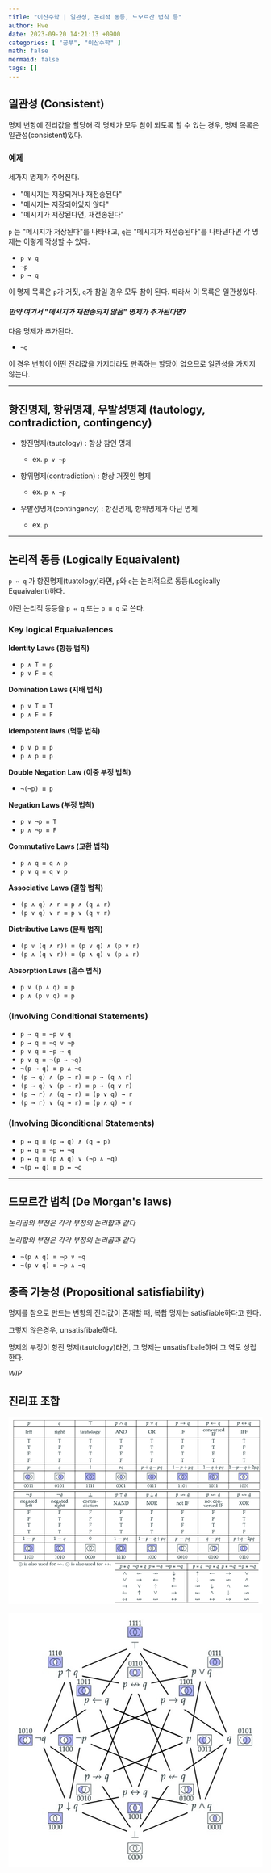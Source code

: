 ```yaml
---
title: "이산수학 | 일관성, 논리적 동등, 드모르간 법칙 등"
author: Hve
date: 2023-09-20 14:21:13 +0900
categories: [ "공부", "이산수학" ]
math: false
mermaid: false
tags: []
---
```


## 일관성 (Consistent)

명제 변항에 진리값을 할당해 각 명제가 모두 참이 되도록 할 수 있는 경우, 명제 목록은 일관성(consistent)있다.

### 예졔

세가지 명제가 주어진다.
- "메시지는 저장되거나 재전송된다"
- "메시지는 저장되어있지 않다"
- "메시지가 저장된다면, 재전송된다"

`p` 는 "메시지가 저장된다"를 나타내고, `q`는 "메시지가 재전송된다"를 나타낸다면 각 명제는 이렇게 작성할 수 있다.

- `p ∨ q`
- `¬p`
- `p → q`

이 명제 목록은 `p`가 거짓, `q`가 참일 경우 모두 참이 된다. 따라서 이 목록은 일관성있다.

#### *만약 여기서 "메시지가 재전송되지 않음" 명제가 추가된다면?*

다음 명제가 추가된다.

- `¬q`

이 경우 변항이 어떤 진리값을 가지더라도 만족하는 할당이 없으므로 일관성을 가지지 않는다.

---

## 항진명제, 항위명제, 우발성명제 (tautology, contradiction, contingency)

- 항진명제(tautology) : 항상 참인 명제
    - ex. `p ∨ ¬p`


- 항위명제(contradiction) : 항상 거짓인 명제
    - ex. `p ∧ ¬p`

- 우발성명제(contingency) : 항진명제, 항위명제가 아닌 명제
    - ex. `p`

---

## 논리적 동등 (Logically Equaivalent)

`p ↔ q` 가 항진명제(tuatology)라면, `p`와 `q`는 논리적으로 동등(Logically Equaivalent)하다.

이런 논리적 동등을 `p ⇔ q` 또는 `p ≡ q` 로 쓴다.

### **Key logical Equaivalences**

**Identity Laws (항등 법칙)**

- `p ∧ T ≡ p`
- `p ∨ F ≡ q`

**Domination Laws (지배 법칙)**

- `p ∨ T ≡ T`
- `p ∧ F ≡ F`

**Idempotent laws (멱등 법칙)**

- `p ∨ p ≡ p`
- `p ∧ p ≡ p`

**Double Negation Law (이중 부정 법칙)**

- `¬(¬p) ≡ p`

**Negation Laws (부정 법칙)**

- `p ∨ ¬p ≡ T`
- `p ∧ ¬p ≡ F`

**Commutative Laws (교환 법칙)**

- `p ∧ q ≡ q ∧ p`
- `p ∨ q ≡ q ∨ p`

**Associative Laws (결합 법칙)**

- `(p ∧ q) ∧ r ≡ p ∧ (q ∧ r)`
- `(p ∨ q) ∨ r ≡ p ∨ (q ∨ r)`

**Distributive Laws (분배 법칙)**

- `(p ∨ (q ∧ r)) ≡ (p ∨ q) ∧ (p ∨ r)`
- `(p ∧ (q ∨ r)) ≡ (p ∧ q) ∨ (p ∧ r)`

**Absorption Laws (흡수 법칙)**

- `p ∨ (p ∧ q) ≡ p`
- `p ∧ (p ∨ q) ≡ p`

### **(Involving Conditional Statements)**

- `p → q ≡ ¬p ∨ q`
- `p → q ≡ ¬q ∨ ¬p`
- `p ∨ q ≡ ¬p → q`
- `p ∨ q ≡ ¬(p → ¬q)`
- `¬(p → q) ≡ p ∧ ¬q`
- `(p → q) ∧ (p → r) ≡ p → (q ∧ r)`
- `(p → q) ∨ (p → r) ≡ p → (q ∨ r)`
- `(p → r) ∧ (q → r) ≡ (p ∨ q) → r`
- `(p → r) ∨ (q → r) ≡ (p ∧ q) → r`

### **(Involving Biconditional Statements)**

- `p ↔ q ≡ (p → q) ∧ (q → p)`
- `p ↔ q ≡ ¬p ↔ ¬q`
- `p ↔ q ≡ (p ∧ q) ∨ (¬p ∧ ¬q)`
- `¬(p ↔ q) ≡ p ↔ ¬q`

---

## 드모르간 법칙 (De Morgan's laws)

*논리곱의 부정은 각각 부정의 논리합과 같다*

*논리합의 부정은 각각 부정의 논리곱과 같다*

- `¬(p ∧ q) ≡ ¬p ∨ ¬q`
- `¬(p ∨ q) ≡ ¬p ∧ ¬q`

##  충족 가능성 (Propositional satisfiability)

명제를 참으로 만드는 변항의 진리값이 존재할 때, 복합 명제는 satisfiable하다고 한다.
 
그렇지 않은경우, unsatisfibale하다.

명제의 부정이 항진 명제(tautology)라면, 그 명제는 unsatisfibale하며 그 역도 성립한다.

*WIP*

## 진리표 조합

![fwi](/assets/img/discretemath/34.png)

![fwi](/assets/img/discretemath/35.jpg)
